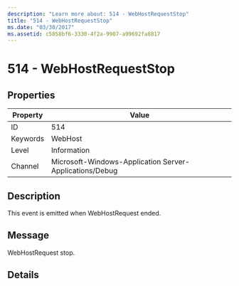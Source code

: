 ```yaml
---
description: "Learn more about: 514 - WebHostRequestStop"
title: "514 - WebHostRequestStop"
ms.date: "03/30/2017"
ms.assetid: c5858bf6-3330-4f2a-9907-a99692fa8817
---
```

# 514 - WebHostRequestStop

## Properties

| Property | Value |
| - | - |
|ID|514|  
|Keywords|WebHost|  
|Level|Information|  
|Channel|Microsoft-Windows-Application Server-Applications/Debug|  
  
## Description  

 This event is emitted when WebHostRequest ended.  
  
## Message  

 WebHostRequest stop.  
  
## Details
